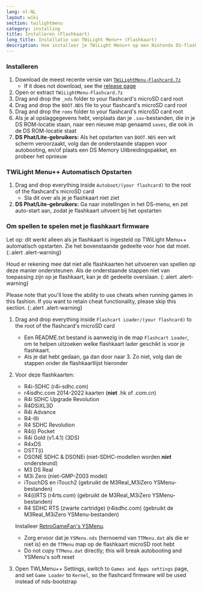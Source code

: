 ```yaml
---
lang: nl-NL
layout: wiki
section: twilightmenu
category: installing
title: Installeren (Flashkaart)
long_title: Installatie van TWiLight Menu++ (Flashkaart)
description: Hoe installeer je TWiLight Menu++ op een Nintendo DS-flashkaart
---
```


### Installeren
1. Download de meest recente versie van [`TWiLightMenu-Flashcard.7z`](https://github.com/DS-Homebrew/TWiLightMenu/releases/latest/download/TWiLightMenu-Flashcard.7z)
   - If it does not download, see the [release page](https://github.com/DS-Homebrew/TWiLightMenu/releases/latest)
1. Open or extract `TWiLightMenu-Flashcard.7z`
1. Drag and drop the `_nds` folder to your flashcard's microSD card root
1. Drag and drop the `BOOT.NDS` file to your flashcard's microSD card root
1. Drag and drop the `roms` folder to your flashcard's microSD card root
1. Als je al opslaggegevens hebt, verplaats dan je `.sav`-bestanden, die in je DS ROM-locatie staan, naar een nieuwe map genaamd `saves`, die ook in de DS ROM-locatie staat
1. **DS Phat/Lite-gebruikers:** Als het opstarten van `BOOT.NDS` een wit scherm veroorzaakt, volg dan de onderstaande stappen voor autobooting, en/of plaats een DS Memory Uitbreidingspakket, en probeer het opnieuw

### TWiLight Menu++ Automatisch Opstarten
1. Drag and drop everything inside `Autoboot/(your flashcard)` to the root of the flashcard's microSD card
   - Sla dit over als je je flashkaart niet ziet
1. **DS Phat/Lite-gebruikers:** Ga naar instellingen in het DS-menu, en zet auto-start aan, zodat je flashkaart uitvoert bij het opstarten

### Om spellen te spelen met je flashkaart firmware

Let op: dit werkt alleen als je flashkaart is ingesteld op TWiLight Menu++ automatisch opstarten. Zie het bovenstaande gedeelte voor hoe dat moet.
{:.alert .alert-warning}

Houd er rekening mee dat niet alle flashkaarten het uitvoeren van spellen op deze manier ondersteunen. Als de onderstaande stappen niet van toepassing zijn op je flashkaart, kan je dit gedeelte overslaan.
{:.alert .alert-warning}

Please note that you'll lose the ability to use cheats when running games in this fashion. If you want to retain cheat functionality, please skip this section.
{:.alert .alert-warning}

1. Drag and drop everything inside `Flashcart Loader/(your flashcard)` to the root of the flashcard's microSD card
   - Een README.txt bestand is aanwezig in de map `Flashcart Loader`, om te helpen uitzoeken welke flashkaart lader geschikt is voor je flashkaart.
   - Als je dat hebt gedaan, ga dan door naar 3. Zo niet, volg dan de stappen onder de flashkaartlijst hieronder

1. Voor deze flashkaarten:
   - R4i-SDHC (r4i-sdhc.com)
   - r4isdhc.com 2014-2022 kaarten (**niet** .hk of .com.cn)
   - R4i SDHC Upgrade Revolution
   - R4DSiXL3D
   - R4i Advance
   - R4-IIIi
   - R4 SDHC Revolution
   - R4(i) Pocket
   - R4i Gold (v1.4.1) (3DS)
   - R4xDS
   - DSTT(i)
   - DSONE SDHC & DSONEi (niet-SDHC-modellen worden ***niet*** ondersteund)
   - M3 DS Real
   - M3i Zero (niet-GMP-Z003 model)
   - iTouchDS en iTouch2 (gebruikt de M3Real_M3iZero YSMenu-bestanden)
   - R4(i)RTS (r4rts.com) (gebruikt de M3Real_M3iZero YSMenu-bestanden)
   - R4 SDHC RTS (zwarte cartridge) (r4isdhc.com) (gebruikt de M3Real_M3iZero YSMenu-bestanden)

   Installeer [RetroGameFan's YSMenu](https://gbatemp.net/download/35737/).
      - Zorg ervoor dat je `YSMenu.nds` (hernoemd van `TTMenu.dat` als die er niet is) en de `TTMenu` map op de flashkaart microSD root hebt
      - Do not copy `TTMenu.dat` directly; this will break autobooting and YSMenu's soft reset
1. Open TWLMenu++ Settings, switch to `Games and Apps settings` page, and set `Game Loader` to `Kernel`, so the flashcard firmware will be used instead of nds-bootstrap
